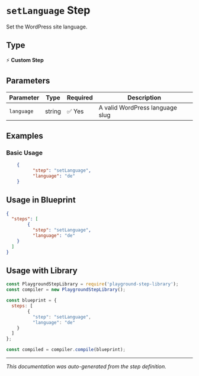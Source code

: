 # `setLanguage` Step

Set the WordPress site language.

## Type
⚡ **Custom Step**

## Parameters

| Parameter | Type | Required | Description |
|-----------|------|----------|-------------|
| `language` | string | ✅ Yes | A valid WordPress language slug |


## Examples

### Basic Usage
```json
    {
          "step": "setLanguage",
          "language": "de"
    }
```

## Usage in Blueprint

```json
{
  "steps": [
        {
          "step": "setLanguage",
          "language": "de"
    }
  ]
}
```

## Usage with Library

```javascript
const PlaygroundStepLibrary = require('playground-step-library');
const compiler = new PlaygroundStepLibrary();

const blueprint = {
  steps: [
        {
          "step": "setLanguage",
          "language": "de"
    }
  ]
};

const compiled = compiler.compile(blueprint);
```



---

*This documentation was auto-generated from the step definition.*
